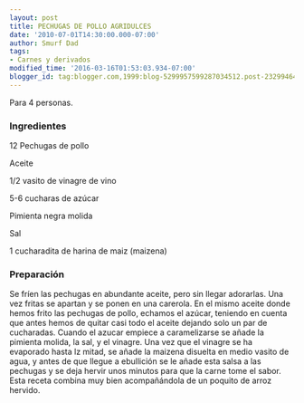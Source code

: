 ```yaml
---
layout: post
title: PECHUGAS DE POLLO AGRIDULCES
date: '2010-07-01T14:30:00.000-07:00'
author: Smurf Dad
tags:
- Carnes y derivados
modified_time: '2016-03-16T01:53:03.934-07:00'
blogger_id: tag:blogger.com,1999:blog-5299957599287034512.post-2329946412680826613
---
```


Para 4 personas.

<h3>Ingredientes</h3>

12 Pechugas de pollo

Aceite

1/2 vasito de vinagre de vino

5-6 cucharas de azúcar

Pimienta negra molida

Sal

1 cucharadita de harina de maiz (maizena)

<h3>Preparación</h3>

Se fríen las pechugas en abundante aceite, pero sin llegar adorarlas. Una vez fritas se apartan y se ponen en una carerola. En el mismo aceite donde hemos frito las pechugas de pollo, echamos el azúcar, teniendo en cuenta que antes hemos de quitar casi todo el aceite dejando solo un par de cucharadas. Cuando el azucar empiece a caramelizarse se añade la pimienta molida, la sal, y el vinagre. Una vez que el vinagre se ha evaporado hasta lz mitad, se añade la maizena disuelta en medio vasito de agua, y antes de que llegue a ebullición se le añade esta salsa a las pechugas y se deja hervir unos minutos para que la carne tome el sabor. Esta receta combina muy bien acompañándola de un poquito de arroz hervido.

